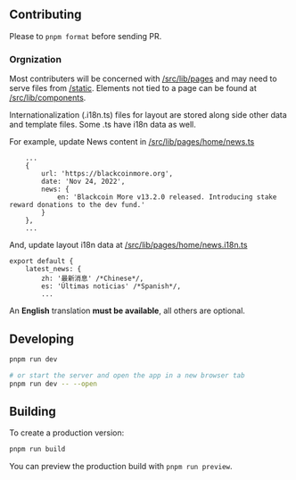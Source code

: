 ## Contributing

Please to `pnpm format` before sending PR.

### Orgnization

Most contributers will be concerned with [/src/lib/pages](https://github.com/danielclough/blackcoin.org_sveltekit/tree/main/src/lib/pages) and may need to serve files from [/static](https://github.com/danielclough/blackcoin.org_sveltekit/tree/main/static).
Elements not tied to a page can be found at [/src/lib/components](https://github.com/danielclough/blackcoin.org_sveltekit/tree/main/src/lib/components).

Internationalization (.i18n.ts) files for layout are stored along side other data and template files. Some .ts have i18n data as well.

For example,
update News content in [/src/lib/pages/home/news.ts](https://github.com/danielclough/blackcoin.org_sveltekit/blob/main/src/lib/pages/home/news.ts)
```
    ...
	{
		url: 'https://blackcoinmore.org',
		date: 'Nov 24, 2022',
		news: {
			en: 'Blackcoin More v13.2.0 released. Introducing stake reward donations to the dev fund.'
		}
	},
    ...
```
And, update layout i18n data at [/src/lib/pages/home/news.i18n.ts](https://github.com/danielclough/blackcoin.org_sveltekit/tree/main/src/lib/pages/home/news.i18n.ts)
```
export default {
	latest_news: {
		zh: '最新消息' /*Chinese*/,
		es: 'Últimas noticias' /*Spanish*/,
        ...
```
An **English** translation **must be available**, all others are optional.

## Developing

```bash
pnpm run dev

# or start the server and open the app in a new browser tab
pnpm run dev -- --open
```

## Building

To create a production version:

```bash
pnpm run build
```

You can preview the production build with `pnpm run preview`.